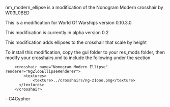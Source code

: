 nm_modern_ellipse is a modification of the Nonogram Modern crosshair by W03L0BED 

This is a modification for World Of Warships version 0.10.3.0

This modification is currently in alpha version 0.2

This modification  adds ellipses to the crosshair that scale by height

To install this modification, copy the gui folder to your res_mods folder, then
 modify your crosshairs.xml to include the following under the <dynamic> section
	
		<crosshair name="Nomogram Modern Ellipse" renderer="NgZlooEllipseRenderer">
			<textures>
				<texture>../crosshairs/ng-z1ooo.png</texture>
		  </textures>
		</crosshair> 

 \- C4Cypher